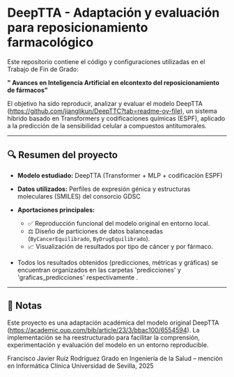 # DeepTTA - Adaptación y evaluación para reposicionamiento farmacológico

Este repositorio contiene el código y configuraciones utilizadas en el Trabajo de Fin de Grado:

**" Avances en Inteligencia Artificial en elcontexto del reposicionamiento de fármacos"**

El objetivo ha sido reproducir, analizar y evaluar el modelo DeepTTA (https://github.com/jianglikun/DeepTTC?tab=readme-ov-file), un sistema híbrido basado en Transformers y codificaciones químicas (ESPF), aplicado a la predicción de la sensibilidad celular a compuestos antitumorales.

---

## 🔍 Resumen del proyecto

- **Modelo estudiado:** DeepTTA (Transformer + MLP + codificación ESPF)
- **Datos utilizados:** Perfiles de expresión génica y estructuras moleculares (SMILES) del consorcio GDSC
- **Aportaciones principales:**
  - ✅ Reproducción funcional del modelo original en entorno local.
  - ⚖️ Diseño de particiones de datos balanceadas (`ByCancerEquilibrado`, `ByDrugEquilibrado`).
  - 📈 Visualización de resultados por tipo de cáncer y por fármaco.

- Todos los resultados obtenidos (predicciones, métricas y gráficas) se encuentran organizados en las carpetas 'predicciones' y 'graficas_predicciones' respectivamente .
---

## 📎 Notas
Este proyecto es una adaptación académica del modelo original DeepTTA (https://academic.oup.com/bib/article/23/3/bbac100/6554594).
La implementación se ha reestructurado para facilitar la comprensión, experimentación y evaluación del modelo en un entorno reproducible.

Francisco Javier Ruiz Rodríguez
Grado en Ingeniería de la Salud – mención en Informática Clínica
Universidad de Sevilla, 2025
